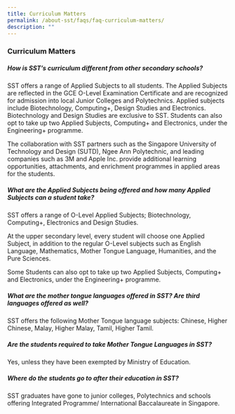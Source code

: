 ```yaml
---
title: Curriculum Matters
permalink: /about-sst/faqs/faq-curriculum-matters/
description: ""
---
```

### Curriculum Matters

##### How is SST’s curriculum different from other secondary schools?

SST offers a range of Applied Subjects to all students. The Applied Subjects are reflected in the GCE O-Level Examination Certificate and are recognized for admission into local Junior Colleges and Polytechnics. Applied subjects include Biotechnology, Computing+, Design Studies and Electronics. Biotechnology and Design Studies are exclusive to SST. Students can also opt to take up two Applied Subjects, Computing+ and Electronics, under the Engineering+ programme.

The collaboration with SST partners such as the Singapore University of Technology and Design (SUTD), Ngee Ann Polytechnic, and leading companies such as 3M and Apple Inc. provide additional learning opportunities, attachments, and enrichment programmes in applied areas for the students.

##### What are the Applied Subjects being offered and how many Applied Subjects can a student take?

SST offers a range of O-Level Applied Subjects; Biotechnology, Computing+, Electronics and Design Studies.

At the upper secondary level, every student will choose one Applied Subject, in addition to the regular O-Level subjects such as English Language, Mathematics, Mother Tongue Language, Humanities, and the Pure Sciences.

Some Students can also opt to take up two Applied Subjects, Computing+ and Electronics, under the Engineering+ programme.

##### What are the mother tongue languages offered in SST? Are third languages offered as well?

SST offers the following Mother Tongue language subjects: Chinese, Higher Chinese, Malay, Higher Malay, Tamil, Higher Tamil.

##### Are the students required to take Mother Tongue Languages in SST?

Yes, unless they have been exempted by Ministry of Education.

##### Where do the students go to after their education in SST?

SST graduates have gone to junior colleges, Polytechnics and schools offering Integrated Programme/ International Baccalaureate in Singapore.